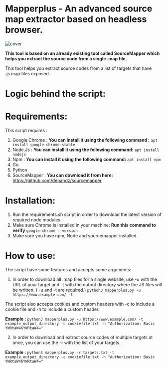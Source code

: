 # Mapperplus - An advanced source map extractor based on headless browser.

![cover](https://github.com/midoxnet/mapperplus/assets/27289397/b8fabf60-6737-4739-865e-663693ed6960)

**This tool is based on an already existing tool called SourceMapper which helps you extract the source code from a single .map file.**

This tool helps you extract source codes from a list of targets that have .js.map files exposed.

# Logic behind the script:

# Requirements:

This script requires :
1. Google Chrome : **You can install it using the following command :** ```apt install google-chrome-stable```
2. Node.Js : **You can install it using the following command:** ```apt install nodejs``` 
3. Npm : **You can install it using the following command:** ```apt install npm```
4. Go
5. Python
6. SourceMapper : **You can download it from here:** https://github.com/denandz/sourcemapper 

# Installation:

1. Run the requirements.sh script in order to download the latest version of required node modules.
2. Make sure Chrome is installed in your machine: **Run this command to verify** ```google-chrome --version```
3. Make sure you have npm, Node and sourcemapper installed.

# How to use: 

The script have some features and accepts some arguments: 
 1. In order to download all .map files for a single website, use -u with the URL of your target and -t with the output directory where the JS files will be written. ( -u and -t are required.)
    ``` python3 mapperplus.py -u https://www.example.com/ -t  ```
    
The script also accepts cookies and custom headers with -c to include a cookie file and -h to include a custom header.

**Example :** ```python3 mapperplus.py -u https://www.example.com/ -t example_output_directory -c cookiefile.txt -h "Authorization: Basic YWRtaW46YWRtaW4="```

 2. In order to download and extract source codes of multiple targets at once, you can use the -r with the list of your targets.

**Example :** ```python3 mapperplus.py -r targets.txt -t example_output_directory -c cookiefile.txt -h "Authorization: Basic YWRtaW46YWRtaW4="```

